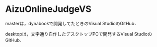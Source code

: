 AizuOnlineJudgeVS
=================
masterは，dynabookで開発してたときのVisual StudioのGitHub．

desktopは，文字通り自作したデスクトップPCで開発するVisual StudioのGitHub．
